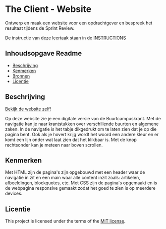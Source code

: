 # The Client - Website

Ontwerp en maak een website voor een opdrachtgever en bespreek het resultaat tijdens de Sprint Review.

De instructie van deze leertaak staan in de [INSTRUCTIONS](https://github.com/fdnd-task/the-client-website/blob/main/docs/INSTRUCTIONS.md)



## Inhoudsopgave Readme

  * [Beschrijving](#beschrijving)
  * [Kenmerken](#kenmerken)
  * [Bronnen](#bronnen)
  * [Licentie](#licentie)

## Beschrijving
<!-- In de Beschrijving staat hoe je project er uit ziet, hoe het werkt en wat je er mee kan. -->
<!-- Voeg een mooie poster visual toe 📸 -->
<!-- Voeg een link toe naar Github Pages 🌐-->
[Bekijk de website zelf!]([file:///C:/Users/jaasi/OneDrive/Documenten/GitHub/-Sprint-02---The-Client/index.html](https://jasinahmed.github.io/Sprint-02---The-Client/))

Op deze website zie je een digitale versie van de Buurtcampuskrant. Met de navigatie kan je naar krantstukken over verschillende buurten en algemene zaken. In de navigatie is het tabje dikgedrukt om te laten zien dat je op die pagina bent. Ook als je hovert krijg wordt het woord een andere kleur en er komt een lijn onder wat laat zien dat het klikbaar is. Met de knop rechtsonder kan je meteen naar boven scrollen.



## Kenmerken
<!-- Bij Kenmerken staat welke technieken zijn gebruikt en hoe. Wat is de HTML structuur? Wat zijn de belangrijkste dingen in CSS? Wat is er met Javascript gedaan en hoe? Misschien heb je een framwork of library gebruikt? -->
Met HTML zijn de pagina's zijn opgebouwd met een header waar de navigatie in zit en een main waar alle content inzit zoals: artikelen, afbeeldingen, blockquotes, etc. Met CSS zijn de pagina's opgemaakt en is de webpagina responsive gemaakt zodat het goed te zien is op meerdere devices.


## Licentie

This project is licensed under the terms of the [MIT license](./LICENSE).
